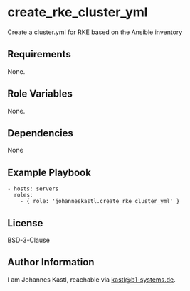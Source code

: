 create_rke_cluster_yml
=========

Create a cluster.yml for RKE based on the Ansible inventory

Requirements
------------

None.

Role Variables
--------------

None.

Dependencies
------------

None

Example Playbook
----------------

    - hosts: servers
      roles:
        - { role: 'johanneskastl.create_rke_cluster_yml' }

License
-------

BSD-3-Clause

Author Information
------------------

I am Johannes Kastl, reachable via kastl@b1-systems.de.
